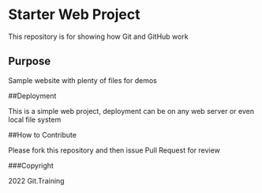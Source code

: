 # Starter Web Project

This repository is for showing how Git and GitHub work

## Purpose

Sample website with plenty of files for demos


##Deployment

This is a simple web project, deployment can be on any web server or even local file system


##How to Contribute

Please fork this repository and then issue Pull Request for review


###Copyright

2022 Git.Training